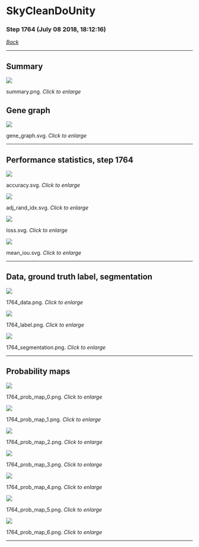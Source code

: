 # SkyCleanDoUnity

### Step 1764 (July 08 2018, 18:12:16)

[_Back_](..)

---

## Summary

<div class="images"><a href="media/summary.png"><img  src="media/summary.png" align="center"></a><p>summary.png. <i>Click to enlarge</i></p></div>

## Gene graph

<div class="images"><a href="media/gene_graph.svg"><img  src="media/gene_graph.svg" align="center"></a><p>gene_graph.svg. <i>Click to enlarge</i></p></div>

---

## Performance statistics, step 1764

<div class="images"><a href="media/accuracy.svg"><img class="mini" src="media/accuracy.svg" align="center"></a><p>accuracy.svg. <i>Click to enlarge</i></p></div>
<div class="images"><a href="media/adj_rand_idx.svg"><img class="mini" src="media/adj_rand_idx.svg" align="center"></a><p>adj_rand_idx.svg. <i>Click to enlarge</i></p></div>
<div class="images"><a href="media/loss.svg"><img class="mini" src="media/loss.svg" align="center"></a><p>loss.svg. <i>Click to enlarge</i></p></div>
<div class="images"><a href="media/mean_iou.svg"><img class="mini" src="media/mean_iou.svg" align="center"></a><p>mean_iou.svg. <i>Click to enlarge</i></p></div>

---

## Data, ground truth label, segmentation

<div class="images"><a href="media/1764_data.png"><img class="mini" src="media/1764_data.png" align="center"></a><p>1764_data.png. <i>Click to enlarge</i></p></div>
<div class="images"><a href="media/1764_label.png"><img class="mini" src="media/1764_label.png" align="center"></a><p>1764_label.png. <i>Click to enlarge</i></p></div>
<div class="images"><a href="media/1764_segmentation.png"><img class="mini" src="media/1764_segmentation.png" align="center"></a><p>1764_segmentation.png. <i>Click to enlarge</i></p></div>

---

## Probability maps

<div class="images"><a href="media/1764_prob_map_0.png"><img class="mini" src="media/1764_prob_map_0.png" align="center"></a><p>1764_prob_map_0.png. <i>Click to enlarge</i></p></div>
<div class="images"><a href="media/1764_prob_map_1.png"><img class="mini" src="media/1764_prob_map_1.png" align="center"></a><p>1764_prob_map_1.png. <i>Click to enlarge</i></p></div>
<div class="images"><a href="media/1764_prob_map_2.png"><img class="mini" src="media/1764_prob_map_2.png" align="center"></a><p>1764_prob_map_2.png. <i>Click to enlarge</i></p></div>
<div class="images"><a href="media/1764_prob_map_3.png"><img class="mini" src="media/1764_prob_map_3.png" align="center"></a><p>1764_prob_map_3.png. <i>Click to enlarge</i></p></div>
<div class="images"><a href="media/1764_prob_map_4.png"><img class="mini" src="media/1764_prob_map_4.png" align="center"></a><p>1764_prob_map_4.png. <i>Click to enlarge</i></p></div>
<div class="images"><a href="media/1764_prob_map_5.png"><img class="mini" src="media/1764_prob_map_5.png" align="center"></a><p>1764_prob_map_5.png. <i>Click to enlarge</i></p></div>
<div class="images"><a href="media/1764_prob_map_6.png"><img class="mini" src="media/1764_prob_map_6.png" align="center"></a><p>1764_prob_map_6.png. <i>Click to enlarge</i></p></div>

---


